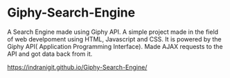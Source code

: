 # Giphy-Search-Engine
A Search Engine made using Giphy API.
A simple project made in the field of web develpoment using HTML, Javascript and CSS. It is powered by the Giphy API( Application Programming Interface).
Made AJAX requests to the API and got data back from it.

https://indranigit.github.io/Giphy-Search-Engine/

